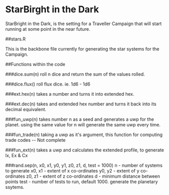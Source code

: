 # StarBirght in the Dark

StarBright in the Dark, is the setting for a Traveller Campaign that will start running at some point in the near future. 

##stars.R

This is the backbone file currently for generating the star systems for the Campaign. 

##Functions within the code

###dice.sum(n)
roll n dice and return the sum of the values rolled.

###dice.flux()
roll flux dice. ie. 1d6 - 1d6

###ext.hex(n)
takes a number and turns it into extended hex. 

###ext.dec(n)
takes and extended hex number and turns it back into its decimal equivalent.

###fun_uwp(n)
takes number n as a seed and generates a uwp for the planet. using the same value for n will generate the same uwp every time. 

###fun_trade(n)
taking a uwp as it's argument, this function for computing trade codes -- Not complete

###fun_ext(n)
takes a uwp and calculates the extended profile, to generate Ix, Ex & Cx

###rand.sep(n, x0, x1, y0, y1, z0, z1, d, test = 1000)
n - number of systems to generate
x0, x1 - extent of x co-ordinates
y0, y2 - extent of y co-ordinates
z0, z1 - extent of z co-ordinates
d - minimum distance between points
test - number of tests to run, default 1000. 
generate the planetary ssytems.